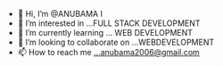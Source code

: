 - 👋 Hi, I’m @ANUBAMA I
- 👀 I’m interested in ...FULL STACK DEVELOPMENT
- 🌱 I’m currently learning ... WEB DEVELOPMENT
- 💞️ I’m looking to collaborate on ...WEBDEVELOPMENT 
- 📫 How to reach me ...anubama2006@gmail.com
<!---
Acesohappy/Acesohappy is a ✨ special ✨ repository because its `README.md` (this file) appears on your GitHub profile.
You can click the Preview link to take a look at your changes.
--->
